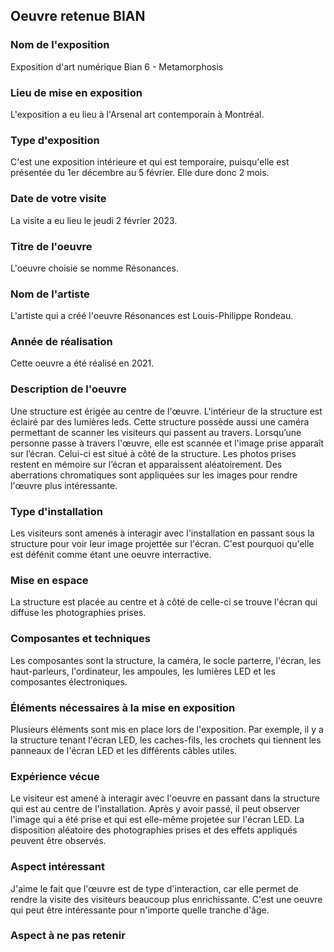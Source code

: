## Oeuvre retenue BIAN

### Nom de l'exposition
Exposition d'art numérique Bian 6 - Metamorphosis

### Lieu de mise en exposition
L'exposition a eu lieu à l'Arsenal art contemporain à Montréal.

### Type d'exposition
C'est une exposition intérieure et qui est temporaire, puisqu'elle est présentée du 1er décembre au 5 février. Elle dure donc 2 mois. 

### Date de votre visite
La visite a eu lieu le jeudi 2 février 2023.

### Titre de l'oeuvre 
L'oeuvre choisie se nomme Résonances.

### Nom de l'artiste
L'artiste qui a créé l'oeuvre Résonances est Louis-Philippe Rondeau.

### Année de réalisation 
Cette oeuvre a été réalisé en 2021.

### Description de l'oeuvre 
Une structure est érigée au centre de l'œuvre. L'intérieur de la structure est éclairé par des lumières leds. Cette structure possède aussi une caméra permettant de scanner les visiteurs qui passent au travers. Lorsqu’une personne passe à travers l'œuvre, elle est scannée et l'image prise apparaît sur l’écran. Celui-ci est situé à côté de la structure. Les photos prises restent en mémoire sur l’écran et apparaissent aléatoirement. Des aberrations chromatiques sont appliquées sur les images pour rendre l'œuvre plus intéressante.

### Type d'installation 
Les visiteurs sont amenés à interagir avec l'installation en passant sous la structure pour voir leur image projettée sur l'écran. C'est pourquoi qu'elle est défénit comme étant une oeuvre interractive. 

### Mise en espace 
La structure est placée au centre et à côté de celle-ci se trouve l'écran qui diffuse les photographies prises. 

### Composantes et techniques 
Les composantes sont la structure, la caméra, le socle parterre, l'écran, les haut-parleurs, l'ordinateur, les ampoules, les lumières LED et les composantes électroniques.

### Éléments nécessaires à la mise en exposition
Plusieurs éléments sont mis en place lors de l'exposition. Par exemple, il y a la structure tenant l'écran LED, les caches-fils, les crochets qui tiennent les panneaux de l'écran LED et les différents câbles utiles. 

### Expérience vécue
Le visiteur est amené à interagir avec l'oeuvre en passant dans la structure qui est au centre de l'installation. Après y avoir passé, il peut observer l'image qui a été prise et qui est elle-même projetée sur l'écran LED. La disposition aléatoire des photographies prises et des effets appliqués peuvent être observés.

### Aspect intéressant
J'aime le fait que l'œuvre est de type d'interaction, car elle permet de rendre la visite des visiteurs beaucoup plus enrichissante. C'est une oeuvre qui peut être intéressante pour n'importe quelle tranche d'âge. 

### Aspect à ne pas retenir

